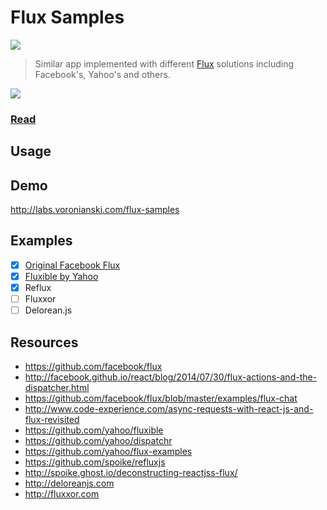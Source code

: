 # Flux Samples

[![](http://img.shields.io/badge/Status-In%20Progress-green.svg?style=flat)](https://github.com/voronianski/telepath-mini/commits/master)

> Similar app implemented with different [Flux](https://facebook.github.io/flux/) solutions including Facebook's, Yahoo's and others. 

[![](https://farm9.staticflickr.com/8643/16226391077_424b0a87dd.jpg)]()

### [Read](http://pixelhunter.me/) 

## Usage

## Demo

http://labs.voronianski.com/flux-samples

## Examples

* [x] [Original Facebook Flux](https://github.com/voronianski/flux-samples/tree/master/facebook-flux)
* [x] [Fluxible by Yahoo](https://github.com/voronianski/flux-samples/tree/master/yahoo-fluxible)
* [x] Reflux
* [ ] Fluxxor
* [ ] Delorean.js

## Resources

- https://github.com/facebook/flux
- http://facebook.github.io/react/blog/2014/07/30/flux-actions-and-the-dispatcher.html
- https://github.com/facebook/flux/blob/master/examples/flux-chat
- http://www.code-experience.com/async-requests-with-react-js-and-flux-revisited
- https://github.com/yahoo/fluxible
- https://github.com/yahoo/dispatchr
- https://github.com/yahoo/flux-examples
- https://github.com/spoike/refluxjs
- http://spoike.ghost.io/deconstructing-reactjss-flux/
- http://deloreanjs.com
- http://fluxxor.com
